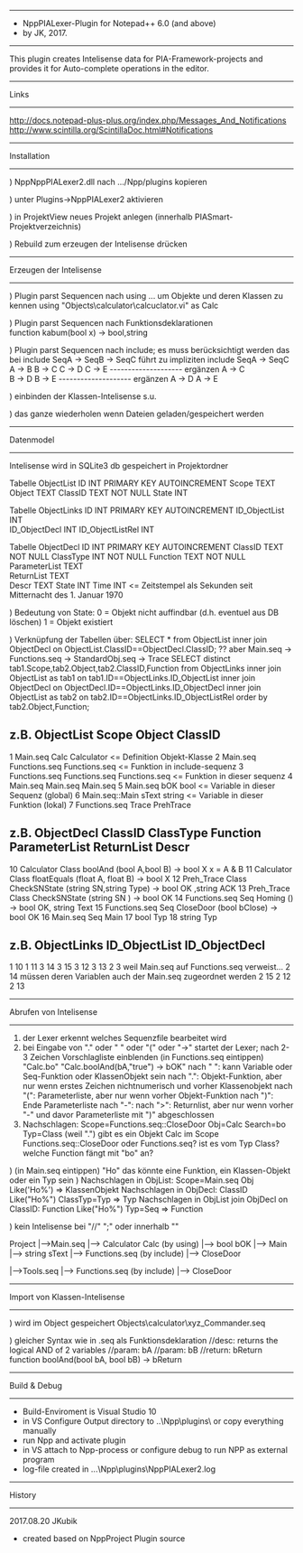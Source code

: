 ﻿**********************************************************************************************
* NppPIALexer-Plugin for Notepad++ 6.0 (and above)
* by JK, 2017.
**********************************************************************************************
This plugin creates Intelisense data for PIA-Framework-projects and provides it for Auto-complete operations in the editor.
________________________________________________________________________________________________________________
Links
________________________________________________________________________________________________________________


http://docs.notepad-plus-plus.org/index.php/Messages_And_Notifications
http://www.scintilla.org/ScintillaDoc.html#Notifications
________________________________________________________________________________________________________________
Installation
________________________________________________________________________________________________________________
) NppNppPIALexer2.dll nach .../Npp/plugins kopieren

) unter Plugins->NppPIALexer2 aktivieren

) in ProjektView neues Projekt anlegen (innerhalb PIASmart-Projektverzeichnis)

) Rebuild zum erzeugen der Intelisense drücken

________________________________________________________________________________________________________________
Erzeugen der Intelisense
________________________________________________________________________________________________________________

) Plugin parst Sequencen nach using ... um Objekte und deren Klassen zu kennen
	using "Objects\calculator\calcuclator.vi" as Calc

) Plugin parst Sequencen nach Funktionsdeklarationen  
	function kabum(bool x) -> bool,string

) Plugin parst Sequencen nach include; es muss berücksichtigt werden das bei include SeqA -> SeqB -> SeqC führt zu impliziten include SeqA -> SeqC
	A -> B
	B -> C
	C -> D
	C -> E
	-------------------- ergänzen
	A -> C	
	B -> D
	B -> E
	-------------------- ergänzen
	A -> D 
	A -> E	

) einbinden der Klassen-Intelisense s.u.

) das ganze wiederholen wenn Dateien geladen/gespeichert werden
________________________________________________________________________________________________________________
Datenmodel
________________________________________________________________________________________________________________
Intelisense wird in SQLite3 db gespeichert in Projektordner

Tabelle ObjectList 
ID		INT PRIMARY KEY     AUTOINCREMENT
Scope		TEXT		
Object		TEXT
ClassID		TEXT    NOT NULL
State		INT

Tabelle ObjectLinks
ID		INT PRIMARY KEY     AUTOINCREMENT
ID_ObjectList	INT		
ID_ObjectDecl	INT
ID_ObjectListRel	INT	

Tabelle ObjectDecl
ID		INT PRIMARY KEY     AUTOINCREMENT
ClassID		TEXT    NOT NULL
ClassType	INT	NOT NULL
Function	TEXT    NOT NULL
ParameterList	TEXT    
ReturnList	TEXT    
Descr		TEXT
State		INT
Time		INT					<= Zeitstempel als Sekunden seit Mitternacht des 1. Januar 1970

) Bedeutung von State: 
	0 = Objekt nicht auffindbar (d.h. eventuel aus DB löschen)
	1 = Objekt existiert 

) Verknüpfung der Tabellen über:
SELECT * from ObjectList inner join ObjectDecl on ObjectList.ClassID==ObjectDecl.ClassID;
?? aber Main.seq -> Functions.seq -> StandardObj.seq -> Trace
SELECT distinct tab1.Scope,tab2.Object,tab2.ClassID,Function from ObjectLinks inner join ObjectList as tab1 on tab1.ID==ObjectLinks.ID_ObjectList inner join ObjectDecl on ObjectDecl.ID==ObjectLinks.ID_ObjectDecl
inner join ObjectList as tab2 on tab2.ID==ObjectLinks.ID_ObjectListRel order by tab2.Object,Function;


z.B. ObjectList
Scope		Object	ClassID		
---------------------------------------------------------------------------------------------------------------------------------
1 Main.seq	Calc	Calculator			<= Definition Objekt-Klasse
2 Main.seq	Functions.seq	Functions.seq			<= Funktion in include-sequenz
3 Functions.seq	Functions.seq	Functions.seq			<= Funktion in dieser sequenz
4 Main.seq	Main.seq	Main.seq
5 Main.seq	bOK	bool				<= Variable in dieser Sequenz (global)
6 Main.seq::Main	sText	string				<= Variable in dieser Funktion (lokal)
7 Functions.seq	Trace	PrehTrace

z.B. ObjectDecl
ClassID		ClassType	Function	ParameterList		ReturnList		Descr
---------------------------------------------------------------------------------------------------------------------------------
10 Calculator	Class		boolAnd		(bool A,bool B)		-> bool X		x = A & B
11 Calculator	Class		floatEquals	(float A, float B)	-> bool X
12 Preh_Trace	Class		CheckSNState	(string SN,string Type)	-> bool OK ,string ACK
13 Preh_Trace	Class		CheckSNState	(string SN     )	-> bool OK 
14 Functions.seq	Seq	Homing		()			-> bool OK, string Text
15 Functions.seq	Seq	CloseDoor	(bool bClose)		-> bool OK
16 Main.seq	Seq		Main
17 bool		Typ
18 string	Typ

z.B. ObjectLinks
ID_ObjectList	ID_ObjectDecl
---------------------------------------------------------------------------------------------------------------------------------
1		10
1		11
3		14
3		15
3		12
3		13
2		3	weil Main.seq auf Functions.seq verweist...
2		14	müssen deren Variablen auch der Main.seq zugeordnet werden
2		15
2		12
2		13
________________________________________________________________________________________________________________
Abrufen von Intelisense
________________________________________________________________________________________________________________
1) der Lexer erkennt welches Sequenzfile bearbeitet wird 
2) bei Eingabe von "." oder " " oder "(" oder "->" startet der Lexer; nach 2-3 Zeichen Vorschlagliste einblenden
	(in Functions.seq eintippen) "Calc.bo"
   "Calc.boolAnd(bA,"true") -> bOK"
   nach " ": kann Variable oder Seq-Funktion oder KlassenObjekt sein
   nach ".": Objekt-Funktion, aber nur wenn erstes Zeichen nichtnumerisch und vorher Klassenobjekt
   nach "(": Parameterliste, aber nur wenn vorher Objekt-Funktion
   nach ")": Ende Parameterliste
   nach "-": 
   nach ">": Returnlist, aber nur wenn vorher "-" und davor Parameterliste mit ")" abgeschlossen
3) Nachschlagen: Scope=Functions.seq::CloseDoor	Obj=Calc Search=bo Typ=Class (weil ".")
	gibt es ein Objekt Calc im Scope Functions.seq::CloseDoor oder Functions.seq?
	ist es vom Typ Class?
	welche Function fängt mit "bo" an?

) (in Main.seq eintippen) "Ho"  das könnte eine Funktion, ein Klassen-Objekt oder ein Typ sein
) Nachschlagen in ObjList: Scope=Main.seq	Obj Like('Ho%') 	=> KlassenObjekt
  Nachschlagen in ObjDecl: ClassID Like("Ho%") ClassTyp=Typ		=> Typ
  Nachschlagen in ObjList join ObjDecl on ClassID: Function Like("Ho%")	Typ=Seq	=> Function

) kein Intelisense bei "//" ";" oder innerhalb ""

Project
|-->Main.seq
	|--> Calculator Calc	(by using)
	|--> bool bOK
	|--> Main
		|--> string sText
	|--> Functions.seq	(by include)
		|--> CloseDoor

|-->Tools.seq
	|--> Functions.seq	(by include)
		|--> CloseDoor

________________________________________________________________________________________________________________
Import von Klassen-Intelisense		
________________________________________________________________________________________________________________
) wird im Object gespeichert
	Objects\calculator\xyz_Commander.seq

) gleicher Syntax wie in .seq als Funktionsdeklaration
	//desc: returns the logical AND of 2 variables
	//param: bA 
	//param: bB
	//return: bReturn
	function boolAnd(bool bA, bool bB) -> bReturn

________________________________________________________________________________________________________________
  Build & Debug 
________________________________________________________________________________________________________________
- Build-Enviroment is Visual Studio 10
- in VS Configure Output directory to ..\Npp\plugins\ or copy everything manually
- run Npp and activate plugin
- in VS attach to Npp-process or configure debug to run NPP as external program
- log-file created in ...\Npp\plugins\NppPIALexer2.log
________________________________________________________________________________________________________________
  History  
________________________________________________________________________________________________________________
2017.08.20	JKubik
- created based on NppProject Plugin source

